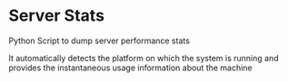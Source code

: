 # Server Stats
Python Script to dump server performance stats

It automatically detects the platform on which the system is running and provides the instantaneous usage information about the machine

